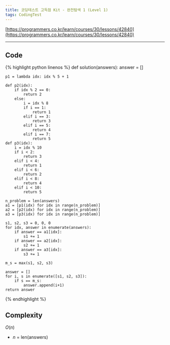 ```yaml
---
title: 코딩테스트 고득점 Kit - 완전탐색 1 (Level 1)
tags: CodingTest
---
```



[https://programmers.co.kr/learn/courses/30/lessons/42840](https://programmers.co.kr/learn/courses/30/lessons/42840)

<!--more-->

---

## Code
{% highlight python linenos %}
def solution(answers):
    answer = []

    p1 = lambda idx: idx % 5 + 1

    def p2(idx):
        if idx % 2 == 0:
            return 2
        else:
            i = idx % 8
            if i == 1:
                return 1
            elif i == 3:
                return 3
            elif i == 5:
                return 4
            elif i == 7:
                return 5
    def p3(idx):
        i = idx % 10
        if i < 2:
            return 3
        elif i < 4:
            return 1
        elif i < 6:
            return 2
        elif i < 8:
            return 4
        elif i < 10:
            return 5

    n_problem = len(answers)
    a1 = [p1(idx) for idx in range(n_problem)]
    a2 = [p2(idx) for idx in range(n_problem)]
    a3 = [p3(idx) for idx in range(n_problem)]

    s1, s2, s3 = 0, 0, 0
    for idx, answer in enumerate(answers):
        if answer == a1[idx]:
            s1 += 1
        if answer == a2[idx]:
            s2 += 1
        if answer == a3[idx]:
            s3 += 1

    m_s = max(s1, s2, s3)

    answer = []
    for i, s in enumerate([s1, s2, s3]):
        if s == m_s:
            answer.append(i+1)
    return answer
{% endhighlight %}


## Complexity
$O(n)$

- $n$ = len(answers)
